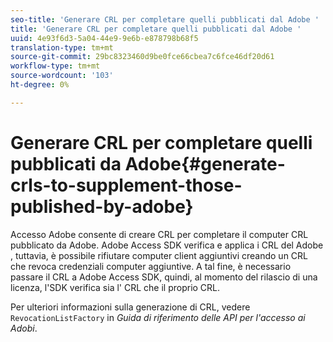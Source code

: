 ```yaml
---
seo-title: 'Generare CRL per completare quelli pubblicati dal Adobe '
title: 'Generare CRL per completare quelli pubblicati dal Adobe '
uuid: 4e93f6d3-5a04-44e9-9e6b-e878798b68f5
translation-type: tm+mt
source-git-commit: 29bc8323460d9be0fce66cbea7c6fce46df20d61
workflow-type: tm+mt
source-wordcount: '103'
ht-degree: 0%

---
```



# Generare CRL per completare quelli pubblicati da  Adobe{#generate-crls-to-supplement-those-published-by-adobe}

 Accesso Adobe consente di creare CRL per completare il computer CRL pubblicato da  Adobe.  Adobe Access SDK verifica e applica i CRL del Adobe , tuttavia, è possibile rifiutare computer client aggiuntivi creando un CRL che revoca credenziali computer aggiuntive. A tal fine, è necessario passare il CRL a  Adobe Access SDK, quindi, al momento del rilascio di una licenza, l&#39;SDK verifica sia l&#39; CRL che il proprio CRL.

Per ulteriori informazioni sulla generazione di CRL, vedere `RevocationListFactory` in *Guida di riferimento delle API per l&#39;accesso ai Adobi*.
